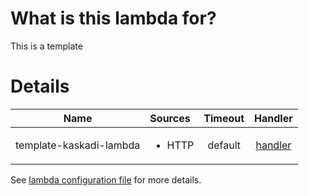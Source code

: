 # What is this lambda for?

This is a template

# Details

|           Name          | Sources                | Timeout |                       Handler                       |
| :---------------------: | :--------------------- | :-----: | :-------------------------------------------------: |
| template-kaskadi-lambda | <ul><li>HTTP</li></ul> | default | [handler](./some/folder/template-kaskadi-lambda.js) |

See [lambda configuration file](./serverless.yml) for more details.